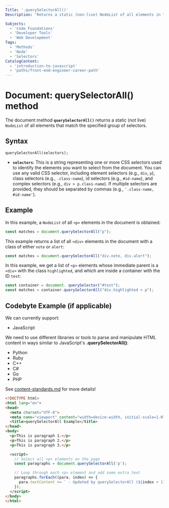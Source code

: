 ```yaml
---
Title: '.querySelectorAll()'
Description: 'Returns a static (non-live) NodeList of all elements in the document that match the specified CSS selectors.'

Subjects:
  - 'Code Foundations'
  - 'Developer Tools'
  - 'Web Development'
Tags:
  - 'Methods'
  - 'Node'
  - 'Selectors'
CatalogContent:
  - 'introduction-to-javascript'
  - 'paths/front-end-engineer-career-path'
---
```


# Document: querySelectorAll() method

The document method **`querySelectorAll()`** returns a static (not live) `NodeList` of all elements that match the specified group of selectors.

## Syntax

```pseudo
querySelectorAll(selectors);
```
- **`selectors`**:
This is a string representing one or more CSS selectors used to identify the elements you want to select from the document. You can use any valid CSS selector, including element selectors (e.g., `div`, `p`), class selectors (e.g., `.class-name`), id selectors (e.g., `#id-name`), and complex selectors (e.g., `div > p.class-name`). If multiple selectors are provided, they should be separated by commas (e.g., `'.class-name, #id-name'`).

## Example

In this example, a `NodeList` of all `<p>` elements in the document is obtained:

```js
const matches = document.querySelectorAll("p");
```

This example returns a list of all `<div>` elements in the document with a class of either `note` or `alert`:

```js
const matches = document.querySelectorAll("div.note, div.alert");
```

In this example, we get a list of `<p>` elements whose immediate parent is a `<div>` with the class `highlighted`, and which are inside a container with the ID `test`:

```js
const container = document. querySelector("#test");
const matches = container.querySelectorAll("div.highlighted > p");
```


## Codebyte Example (if applicable)

We can currently support:

- JavaScript

We need to use different libraries or tools to parse and manipulate HTML content in ways similar to JavaScript's **.querySelectorAll()**:
- Python
- Ruby
- C++
- C#
- Go
- PHP

See [content-standards.md](https://github.com/Codecademy/docs/blob/main/documentation/content-standards.md) for more details!

```html
<!DOCTYPE html>
<html lang="en">
<head>
  <meta charset="UTF-8">
  <meta name="viewport" content="width=device-width, initial-scale=1.0">
  <title>querySelectorAll Example</title>
</head>
<body>
  <p>This is paragraph 1.</p>
  <p>This is paragraph 2.</p>
  <p>This is paragraph 3.</p>

  <script>
    // Select all <p> elements on the page
    const paragraphs = document.querySelectorAll('p');

    // Loop through each <p> element and add some extra text
    paragraphs.forEach((para, index) => {
      para.textContent += ` - Updated by querySelectorAll (${index + 1})`;
    });
  </script>
</body>
</html>

```
